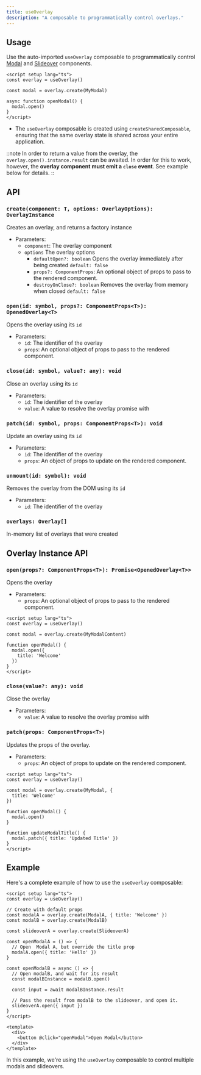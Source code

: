```yaml
---
title: useOverlay
description: "A composable to programmatically control overlays."
---
```


## Usage

Use the auto-imported `useOverlay` composable to programmatically control [Modal](/components/modal) and [Slideover](/components/slideover) components.

```vue
<script setup lang="ts">
const overlay = useOverlay()

const modal = overlay.create(MyModal)

async function openModal() {
  modal.open()
}
</script>
```

- The `useOverlay` composable is created using `createSharedComposable`, ensuring that the same overlay state is shared across your entire application.

::note
In order to return a value from the overlay, the `overlay.open().instance.result` can be awaited. In order for this to work, however, the **overlay component must emit a `close` event**. See example below for details.
::

## API

### `create(component: T, options: OverlayOptions): OverlayInstance`

Creates an overlay, and returns a factory instance

- Parameters:
  - `component`: The overlay component
  - `options` The overlay options
    - `defaultOpen?: boolean` Opens the overlay immediately after being created `default: false`
    - `props?: ComponentProps`: An optional object of props to pass to the rendered component.
    - `destroyOnClose?: boolean` Removes the overlay from memory when closed `default: false`

### `open(id: symbol, props?: ComponentProps<T>): OpenedOverlay<T>`

Opens the overlay using its `id`

- Parameters:
  - `id`: The identifier of the overlay
  - `props`: An optional object of props to pass to the rendered component.

### `close(id: symbol, value?: any): void`

Close an overlay using its `id`

- Parameters:
  - `id`: The identifier of the overlay
  - `value`: A value to resolve the overlay promise with

### `patch(id: symbol, props: ComponentProps<T>): void`

Update an overlay using its `id`

- Parameters:
  - `id`: The identifier of the overlay
  - `props`: An object of props to update on the rendered component.

### `unmount(id: symbol): void`

Removes the overlay from the DOM using its `id`

- Parameters:
  - `id`: The identifier of the overlay

### `overlays: Overlay[]`

In-memory list of overlays that were created

## Overlay Instance API

### `open(props?: ComponentProps<T>): Promise<OpenedOverlay<T>>`

Opens the overlay

- Parameters:
  - `props`: An optional object of props to pass to the rendered component.

```vue
<script setup lang="ts">
const overlay = useOverlay()

const modal = overlay.create(MyModalContent)

function openModal() {
  modal.open({
    title: 'Welcome'
  })
}
</script>
```

### `close(value?: any): void`

Close the overlay

- Parameters:
  - `value`: A value to resolve the overlay promise with

### `patch(props: ComponentProps<T>)`

Updates the props of the overlay.

- Parameters:
  - `props`: An object of props to update on the rendered component.

```vue
<script setup lang="ts">
const overlay = useOverlay()

const modal = overlay.create(MyModal, {
  title: 'Welcome'
})

function openModal() {
  modal.open()
}

function updateModalTitle() {
  modal.patch({ title: 'Updated Title' })
}
</script>
```

## Example

Here's a complete example of how to use the `useOverlay` composable:

```vue
<script setup lang="ts">
const overlay = useOverlay()

// Create with default props
const modalA = overlay.create(ModalA, { title: 'Welcome' })
const modalB = overlay.create(ModalB)

const slideoverA = overlay.create(SlideoverA)

const openModalA = () => {
  // Open  Modal A, but override the title prop
  modalA.open({ title: 'Hello' })
}

const openModalB = async () => {
  // Open modalB, and wait for its result
  const modalBInstance = modalB.open()

  const input = await modalBInstance.result

  // Pass the result from modalB to the slideover, and open it.
  slideoverA.open({ input })
}
</script>

<template>
  <div>
    <button @click="openModal">Open Modal</button>
  </div>
</template>
```

In this example, we're using the `useOverlay` composable to control multiple modals and slideovers.
